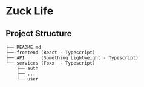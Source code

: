 # Zuck Life

## Project Structure

```
├── README.md
├── frontend (React - Typescript)
├── API      (Something Lightweight - Typescript)
└── services (Foxx  - Typescript)
    ├── auth
    ├── ...
    └── user
```
